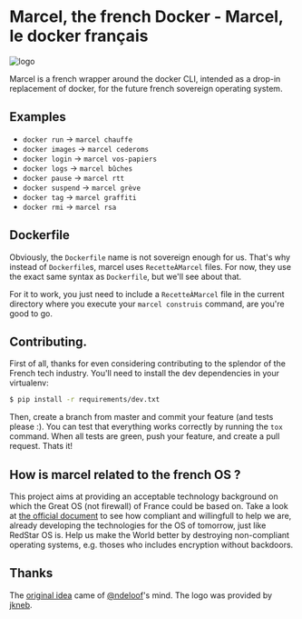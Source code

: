 # Marcel, the french Docker - Marcel, le docker français

![logo](https://brouberol.github.io/marcel/images/logo/marcel-logo.png)

Marcel is a french wrapper around the docker CLI, intended as a drop-in replacement of docker, for the future french sovereign operating system.

## Examples

* ``docker run`` → ``marcel chauffe``
* ``docker images`` → ``marcel cederoms``
* ``docker login`` → ``marcel vos-papiers``
* ``docker logs`` → ``marcel bûches``
* ``docker pause`` → ``marcel rtt``
* ``docker suspend`` → ``marcel grève``
* ``docker tag`` → ``marcel graffiti``
* ``docker rmi`` → ``marcel rsa``

## Dockerfile

Obviously, the ``Dockerfile`` name is not sovereign enough for us. That's why instead of ``Dockerfile``s, marcel uses ``RecetteÀMarcel`` files.
For now, they use the exact same syntax as ``Dockerfile``, but we'll see about that.

For it to work, you just need to include a ``RecetteÀMarcel`` file in the current directory where you execute your ``marcel construis`` command, are you're good to go.

## Contributing.

First of all, thanks for even considering contributing to the splendor of the French tech industry. You'll need to install the dev dependencies in your virtualenv:

```bash
$ pip install -r requirements/dev.txt
```

Then, create a branch from master and commit your feature (and tests please :). You can test that everything works correctly by running the ``tox`` command.
When all tests are green, push your feature, and create a pull request. Thats it!

## How is marcel related to the french OS ?

This project aims at providing an acceptable technology background on which the Great OS (not firewall) of France could be based on. Take a look at [the official document](http://www.assemblee-nationale.fr/14/amendements/3318/CION_LOIS/CL129.asp) to see how compliant and willingfull to help we are, already developing the technologies for the OS of tomorrow, just like RedStar OS is. Help us make the World better by destroying non-compliant operating systems, e.g. thoses who includes encryption without backdoors.

## Thanks
The [original idea](https://github.com/docker/docker/issues/19396) came of [@ndeloof](https://github.com/ndeloof)'s mind.
The logo was provided by [jkneb](https://github.com/jkneb).
